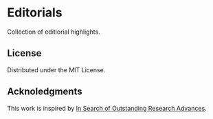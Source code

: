 # Editorials

Collection of editiorial highlights. 

## License

Distributed under the MIT License.

## Acknoledgments

This work is inspired by [In Search of Outstanding Research Advances](https://zenodo.org/record/4155204). 

